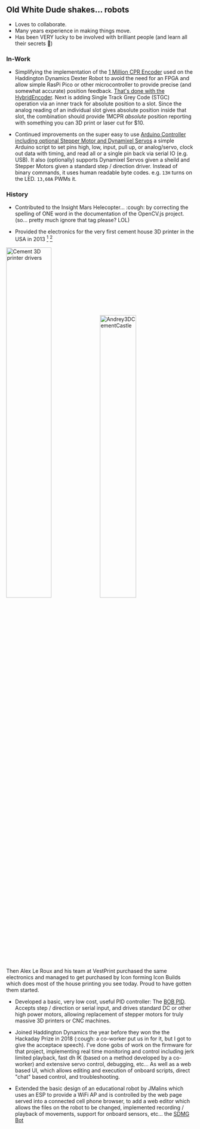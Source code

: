 ## Old White Dude shakes... robots

- Loves to collaborate.
- Many years experience in making things move.
- Has been VERY lucky to be involved with brilliant people (and learn all their secrets 🤫)

### In-Work

- Simplifying the implementation of the [1 Million CPR Encoder](https://github.com/HaddingtonDynamics/Dexter/wiki/Encoders) used on the Haddington Dynamics Dexter Robot to avoid the need for an FPGA and allow simple RasPi Pico or other microcontroller to provide precise (and somewhat accurate) position feedback. [That's done with the HybridEncoder](https://github.com/JamesNewton/HybridDiskEncoder). Next is adding Single Track Grey Code (STGC) operation via an inner track for absolute position to a slot. Since the analog reading of an individual slot gives absolute position inside that slot, the combination should provide 1MCPR _absolute_ position reporting with something you can 3D print or laser cut for $10.

- Continued improvements on the super easy to use [Arduino Controller including optional Stepper Motor and Dynamixel Servos](https://github.com/JamesNewton/Arduino_Dynamixel_Stepper_Controller) a simple Arduino script to set pins high, low, input, pull up, or analog/servo, clock out data with timing, and read all or a single pin back via serial IO (e.g. USB). It also (optionally) supports Dynamixel Servos given a sheild and Stepper Motors given a standard step / direction driver. Instead of binary commands, it uses human readable byte codes. e.g. `13H` turns on the LED. `13,60A` PWMs it. 

### History
- Contributed to the Insight Mars Helecopter... :cough: by correcting the spelling of ONE word in the documentation of the OpenCV.js project. (so... pretty much ignore that tag please? LOL)

- Provided the electronics for the very first cement house 3D printer in the USA in 2013 [<sup>1</sup>](https://hackaday.com/2014/05/29/man-builds-concrete-3d-printer-in-his-garage/) [<sup>2</sup>](http://web.archive.org/web/20170328064604/http://americankabuki.blogspot.com/2014/09/minnesotan-man-builds-worlds-first-3d.html)

<img alt="Cement 3D printer drivers" width="49%" src="https://github.com/user-attachments/assets/a6195d92-6e6a-486f-bc16-8013e1b4a43c"> <img alt="Andrey3DCementCastle" width="44%" src="https://github.com/user-attachments/assets/a8e1144f-eec2-4d65-8c2c-cb8793ccc69d">

Then Alex Le Roux and his team at VestPrint purchased the same electronics and managed to get purchased by Icon forming Icon Builds which does most of the house printing you see today. Proud to have gotten them started. 

- Developed a basic, very low cost, useful PID controller: The [BOB PID](https://github.com/JamesNewton/BOBPID/). Accepts step / direction or serial input, and drives standard DC or other high power motors, allowing replacement of stepper motors for truly massive 3D printers or CNC machines.

- Joined Haddington Dynamics the year before they won the the Hackaday Prize in 2018 (:cough: a co-worker put us in for it, but I got to give the acceptace speech). I've done gobs of work on the firmware for that project, implementing real time monitoring and control including jerk limited playback, fast dh IK (based on a method developed by a co-worker) and extensive servo control, debugging, etc... As well as a web based UI, which allows editing and execution of onboard scripts, direct "chat" based control, and troubleshooting. 

- Extended the basic design of an educational robot by JMalins which uses an ESP to provide a WiFi AP and is controlled by the web page served into a connected cell phone browser, to add a web editor which allows the files on the robot to be changed, implemented recording / playback of movements, support for onboard sensors, etc... the [SDMG Bot](https://github.com/JamesNewton/SDMG-Web-Bot?tab=readme-ov-file)

<!--
**JamesNewton/JamesNewton** is a ✨ _special_ ✨ repository because its `README.md` (this file) appears on your GitHub profile.

Here are some ideas to get you started:

- 🔭 I’m currently working on ...
- 🌱 I’m currently learning ...
- 👯 I’m looking to collaborate on ...
- 🤔 I’m looking for help with ...
- 💬 Ask me about ...
- 📫 How to reach me: ...
- 😄 Pronouns: ...
- ⚡ Fun fact: ...
-->
